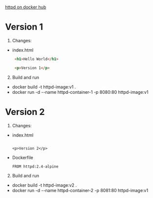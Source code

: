 [httpd on docker hub](https://hub.docker.com/_/httpd)

# Version 1

1. Changes:
- index.html
   ```html 
    <h1>Hello World</h1>

    <p>Version 1</p>
    ```
2. Build and run
- docker build -t httpd-image:v1 .
- docker run -d --name httpd-container-1 -p 8080:80 httpd-image:v1

# Version 2

1. Changes:
- index.html
    ```

    <p>Version 2</p>
    ```
- Dockerfile
    ```
    FROM httpd:2.4-alpine
    ```
2. Build and run
- docker build -t httpd-image:v2 .
- docker run -d --name httpd-container-2 -p 8081:80 httpd-image:v1